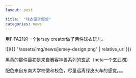 ```yaml
---
layout: post

title:  "球衣设计假想"
categories: news
---
```


用FIFA21的一个jersey creator做了两件球衣玩儿。

![]({{ "/assets/img/news/jersey-design.png" | relative_url }})

黑黄的那件最初是来自赛客神兽系列的玄武（neta一个玄武湖）

配色来自东南大学校徽和校色，尽量远离绿皮火车的感觉。。。